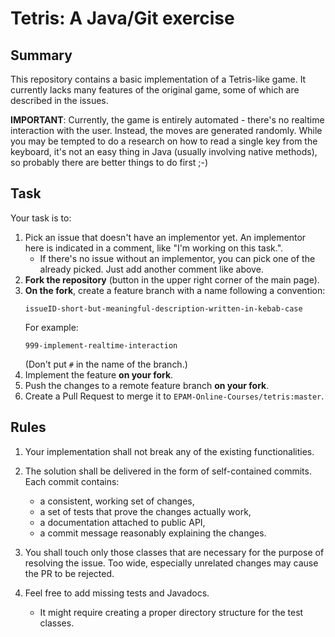 # Tetris: A Java/Git exercise

## Summary

This repository contains a basic implementation of a Tetris-like game.
It currently lacks many features of the original game, some of which
are described in the issues.

**IMPORTANT**: Currently, the game is entirely automated - there's no
realtime interaction with the user. Instead, the moves are generated
randomly. While you may be tempted to do a research on how to read a single
key from the keyboard, it's not an easy thing in Java (usually involving
native methods), so probably there are better things to do first ;-)

## Task

Your task is to:

1. Pick an issue that doesn't have an implementor yet. An implementor here
   is indicated in a comment, like "I'm working on this task.". 
   * If there's no issue without an implementor, you can pick one of the
     already picked. Just add another comment like above.
1. **Fork the repository** (button in the upper right corner of the main page).
1. **On the fork**, create a feature branch with a name following a convention:
   ```
   issueID-short-but-meaningful-description-written-in-kebab-case
   ```
   For example:
   ```
   999-implement-realtime-interaction
   ```
   (Don't put `#` in the name of the branch.)
1. Implement the feature **on your fork**.
1. Push the changes to a remote feature branch **on your fork**.
1. Create a Pull Request to merge it to `EPAM-Online-Courses/tetris:master`.

## Rules

1. Your implementation shall not break any of the existing functionalities.
1. The solution shall be delivered in the form of self-contained commits.
   Each commit contains:
   
   * a consistent, working set of changes,
   * a set of tests that prove the changes actually work,
   * a documentation attached to public API,
   * a commit message reasonably explaining the changes.

1. You shall touch only those classes that are necessary for the purpose
   of resolving the issue. Too wide, especially unrelated changes may cause
   the PR to be rejected.
1. Feel free to add missing tests and Javadocs.
   * It might require creating a proper directory structure for the test classes.
